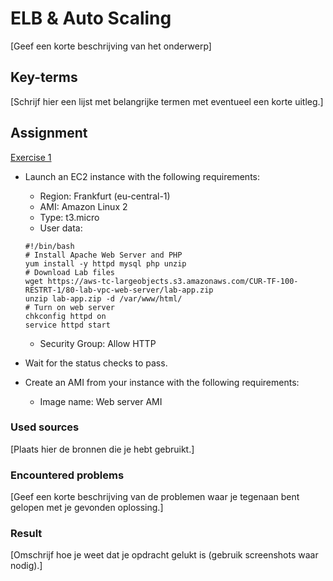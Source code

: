 # ELB & Auto Scaling
[Geef een korte beschrijving van het onderwerp]

## Key-terms
[Schrijf hier een lijst met belangrijke termen met eventueel een korte uitleg.]

## Assignment

<ins>Exercise 1</ins>

- Launch an EC2 instance with the following requirements:
    - Region: Frankfurt (eu-central-1)
    - AMI: Amazon Linux 2
    - Type: t3.micro
    - User data:

    ```
    #!/bin/bash
    # Install Apache Web Server and PHP
    yum install -y httpd mysql php unzip
    # Download Lab files
    wget https://aws-tc-largeobjects.s3.amazonaws.com/CUR-TF-100-RESTRT-1/80-lab-vpc-web-server/lab-app.zip
    unzip lab-app.zip -d /var/www/html/
    # Turn on web server
    chkconfig httpd on
    service httpd start
    ```
    - Security Group: Allow HTTP
- Wait for the status checks to pass.
- Create an AMI from your instance with the following requirements:
    - Image name: Web server AMI

### Used sources
[Plaats hier de bronnen die je hebt gebruikt.]

### Encountered problems
[Geef een korte beschrijving van de problemen waar je tegenaan bent gelopen met je gevonden oplossing.]

### Result
[Omschrijf hoe je weet dat je opdracht gelukt is (gebruik screenshots waar nodig).]